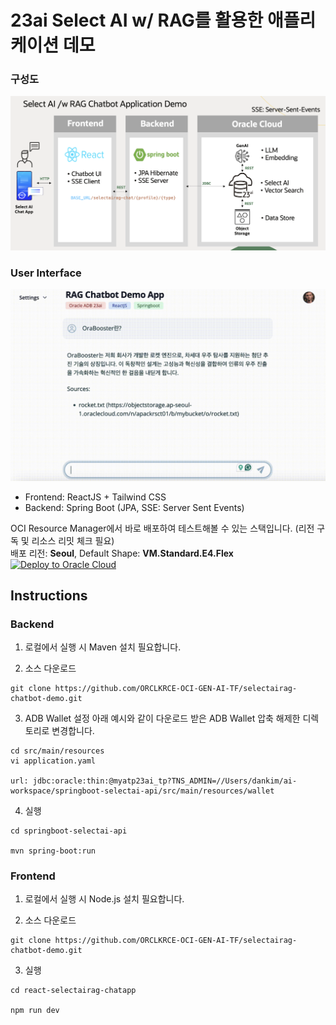 # 23ai Select AI w/ RAG를 활용한 애플리케이션 데모

### 구성도
![](images/architecture.png)

### User Interface
![](images/SelectAI_RAG_Demo.png)

* Frontend: ReactJS + Tailwind CSS
* Backend: Spring Boot (JPA, SSE: Server Sent Events)

OCI Resource Manager에서 바로 배포하여 테스트해볼 수 있는 스택입니다. (리전 구독 및 리소스 리밋 체크 필요)  
배포 리전: **Seoul**, Default Shape: **VM.Standard.E4.Flex**  
[![Deploy to Oracle Cloud](https://oci-resourcemanager-plugin.plugins.oci.oraclecloud.com/latest/deploy-to-oracle-cloud.svg)](https://cloud.oracle.com/resourcemanager/stacks/create?region=ap-seoul-1&zipUrl=https://github.com/the-team-oasis/genaitf-selectairagappdemo-rm/archive/refs/heads/main.zip)

## Instructions
### Backend
1. 로컬에서 실행 시 Maven 설치 필요합니다. 

2. 소스 다운로드
```
git clone https://github.com/ORCLKRCE-OCI-GEN-AI-TF/selectairag-chatbot-demo.git
```

3. ADB Wallet 설정
아래 예시와 같이 다운로드 받은 ADB Wallet 압축 해제한 디렉토리로 변경합니다.

```
cd src/main/resources
vi application.yaml

url: jdbc:oracle:thin:@myatp23ai_tp?TNS_ADMIN=//Users/dankim/ai-workspace/springboot-selectai-api/src/main/resources/wallet
```

4. 실행
```
cd springboot-selectai-api

mvn spring-boot:run
```

### Frontend
1. 로컬에서 실행 시 Node.js 설치 필요합니다. 

2. 소스 다운로드
```
git clone https://github.com/ORCLKRCE-OCI-GEN-AI-TF/selectairag-chatbot-demo.git
```

3. 실행
```
cd react-selectairag-chatapp

npm run dev
```

